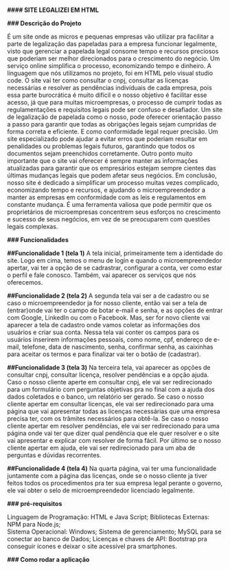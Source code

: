 **#### SITE LEGALIZEI EM HTML**

**### Descrição do Projeto**

É um site onde as micros e pequenas empresas vão utilizar pra facilitar a parte de legalização das papeladas para a empresa funcionar legalmente, visto que gerenciar a papelada legal consome tempo e recursos preciosos que poderiam ser melhor direcionados para o crescimento do negócio. Um serviço online simplifica o processo, economizando tempo e dinheiro. A linguagem que nós utilizamos no projeto, foi em  HTML pelo visual studio code. O site vai ter como consultar o cnpj, consultar as licenças necessárias e resolver as pendências indivíduais de cada empresa, pois essa parte burocrática é muito difícil e o nosso objetivo é facilitar esse acesso, já que para muitas microempresas, o processo de cumprir todas as regulamentações e requisitos legais pode ser confuso e desafiador. Um site de legalização de papelada como o nosso, pode oferecer orientação passo a passo para garantir que todas as obrigações legais sejam cumpridas de forma correta e eficiente. E como conformidade legal requer precisão. Um site especializado pode ajudar a evitar erros que poderiam resultar em penalidades ou problemas legais futuros, garantindo que todos os documentos sejam preenchidos corretamente. Outro ponto muito importante que o site vai oferecer é sempre manter as informações atualizadas para garantir que os empresários estejam sempre cientes das últimas mudanças legais que podem afetar seus negócios. Em conclusão, nosso site  é dedicado a simplificar um processo muitas vezes complicado, economizando tempo e recursos, e ajudando o microempreendedor a manter as empresas em conformidade com as leis e regulamentos em constante mudança. É uma ferramenta valiosa que pode permitir que os proprietários de microempresas concentrem seus esforços no crescimento e sucesso de seus negócios, em vez de se preocuparem com questões legais complexas.

**### Funcionalidades**

**##Funcionalidade 1 (tela 1)**
A tela inicial, primeiramente tem a identidade do site. Logo em cima, temos o menu de login e quando o microempreendedor apertar, vai ter a opção de se cadrastrar, configurar a conta, ver como estar o perfil e fale conosco. Também, vai aparecer os serviços que nós oferecemos.

**##Funcionalidade 2 (tela 2)**
A segunda tela vai ser a de cadastro ou se caso o microempreendedor ja for nosso cliente, então vai ser a tela de (entrar)onde vai ter o campo de botar e-mail e senha, e as opções de entrar com Google, LinkedIn ou com o Facebook. Mas, ser for novo cliente vai aparecer a tela de cadastro onde vamos coletar as informações dos usuários e criar sua conta. Nessa tela vai conter os campos para os usuários inserirem informações pessoais, como nome, cpf, endereço de e-mail, telefone, data de nascimento, senha, confirmar senha, as caixinhas para aceitar os termos e para finalizar vai ter o botão de (cadastrar).

**##Funcionalidade 3 (tela 3)**
Na terceira tela, vai aparecer as opções de consultar cnpj, consultar licença, resolver pendências e a opção ajuda. Caso o nosso cliente aperte em consultar cnpj, ele vai ser redirecionado para um formulário com perguntas objetivas pra no final com a ajuda dos dados coletados e o banco, um relatório ser gerado. Se caso o nosso cliente apertar em consultar licenças, ele vai ser redirecionado para uma página que vai apresentar todas as licenças necessárias que uma empresa precisa ter, com os trâmites necessários para obtê-la. Se caso o nosso cliente apertar em resolver pendências, ele vai ser redirecionado para uma página onde vai ter que dizer qual pendência que ele quer resolver e o site vai apresentar e explicar com resolver de forma fácil. Por último se o nosso cliente apertar em ajuda, ele vai ser redirecionado para um aba de perguntas e dúvidas recorrentes.

**##Funcionalidade 4 (tela 4)**
Na quarta página, vai ter uma funcionalidade juntamente com a página das licenças, onde se o nosso cliente ja tiver feitos todos os procedimentos pra ter sua empresa legal perante o governo, ele vai obter o selo de microempreendedor licenciado legalmente.

**### pré-requisitos**

Linguagem de Programação: HTML e Java Script;
Bibliotecas Externas: NPM para Node.js;  
Sistema Operacional: Windows; 
Sistema de gerenciamento; MySQL para se conectar ao banco de Dados; 
Licenças e chaves de API:  Bootstrap pra conseguir ícones e deixar o site acessível pra smartphones.

**### Como rodar a aplicação**







